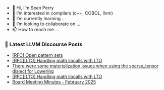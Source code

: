 - 👋 Hi, I’m Sean Perry
- 👀 I’m interested in compilers (c++, COBOL, llvm)
- 🌱 I’m currently learning ...
- 💞️ I’m looking to collaborate on ...
- 📫 How to reach me ...

<!---
s66perry/s66perry is a ✨ special ✨ repository because its `README.md` (this file) appears on your GitHub profile.
You can click the Preview link to take a look at your changes.
--->
### 📕 Latest LLVM Discourse Posts

<!-- DISCOURSE-LLVM:START -->
- [[RFC] Open pattern sets](https://discourse.llvm.org/t/rfc-open-pattern-sets/84882#post_2)
- [[RFC][LTO] Handling math libcalls with LTO](https://discourse.llvm.org/t/rfc-lto-handling-math-libcalls-with-lto/84884#post_2)
- [There were some materialization issues when using the sparse_tensor dialect for Lowering](https://discourse.llvm.org/t/there-were-some-materialization-issues-when-using-the-sparse-tensor-dialect-for-lowering/84885#post_1)
- [[RFC][LTO] Handling math libcalls with LTO](https://discourse.llvm.org/t/rfc-lto-handling-math-libcalls-with-lto/84884#post_1)
- [Board Meeting Minutes - February 2025](https://discourse.llvm.org/t/board-meeting-minutes-february-2025/84883#post_1)
<!-- DISCOURSE-LLVM:END -->
